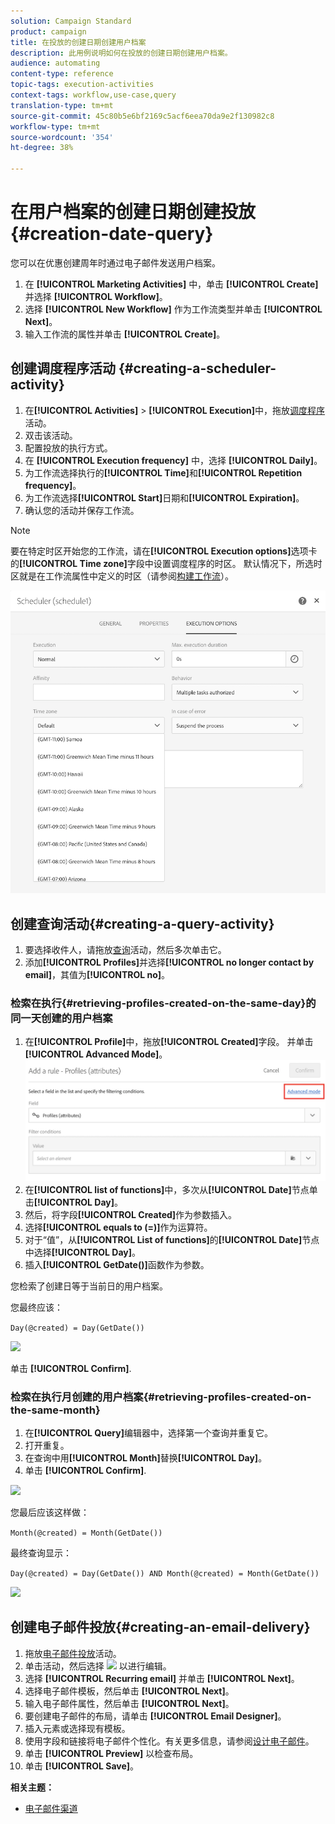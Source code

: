```yaml
---
solution: Campaign Standard
product: campaign
title: 在投放的创建日期创建用户档案
description: 此用例说明如何在投放的创建日期创建用户档案。
audience: automating
content-type: reference
topic-tags: execution-activities
context-tags: workflow,use-case,query
translation-type: tm+mt
source-git-commit: 45c80b5e6bf2169c5acf6eea70da9e2f130982c8
workflow-type: tm+mt
source-wordcount: '354'
ht-degree: 38%

---
```



# 在用户档案的创建日期创建投放 {#creation-date-query}

您可以在优惠创建周年时通过电子邮件发送用户档案。

1. 在 **[!UICONTROL Marketing Activities]** 中，单击 **[!UICONTROL Create]** 并选择 **[!UICONTROL Workflow]**。
1. 选择 **[!UICONTROL New Workflow]** 作为工作流类型并单击 **[!UICONTROL Next]**。
1. 输入工作流的属性并单击 **[!UICONTROL Create]**。

## 创建调度程序活动 {#creating-a-scheduler-activity}

1. 在&#x200B;**[!UICONTROL Activities]** > **[!UICONTROL Execution]**&#x200B;中，拖放[调度程序](../../automating/using/scheduler.md)活动。
1. 双击该活动。
1. 配置投放的执行方式。
1. 在 **[!UICONTROL Execution frequency]** 中，选择 **[!UICONTROL Daily]**。
1. 为工作流选择执行的&#x200B;**[!UICONTROL Time]**&#x200B;和&#x200B;**[!UICONTROL Repetition frequency]**。
1. 为工作流选择&#x200B;**[!UICONTROL Start]**&#x200B;日期和&#x200B;**[!UICONTROL Expiration]**。
1. 确认您的活动并保存工作流。

>[!NOTE]
>
>要在特定时区开始您的工作流，请在&#x200B;**[!UICONTROL Execution options]**&#x200B;选项卡的&#x200B;**[!UICONTROL Time zone]**&#x200B;字段中设置调度程序的时区。 默认情况下，所选时区就是在工作流属性中定义的时区（请参阅[构建工作流](../../automating/using/building-a-workflow.md)）。

![](assets/time_zone.png)

## 创建查询活动{#creating-a-query-activity}

1. 要选择收件人，请拖放[查询](../../automating/using/query.md)活动，然后多次单击它。
1. 添加&#x200B;**[!UICONTROL Profiles]**&#x200B;并选择&#x200B;**[!UICONTROL no longer contact by email]**，其值为&#x200B;**[!UICONTROL no]**。

### 检索在执行{#retrieving-profiles-created-on-the-same-day}的同一天创建的用户档案

1. 在&#x200B;**[!UICONTROL Profile]**&#x200B;中，拖放&#x200B;**[!UICONTROL Created]**&#x200B;字段。 并单击&#x200B;**[!UICONTROL Advanced Mode]**。
   ![](assets/advanced_mode.png)
1. 在&#x200B;**[!UICONTROL list of functions]**&#x200B;中，多次从&#x200B;**[!UICONTROL Date]**&#x200B;节点单击&#x200B;**[!UICONTROL Day]**。
1. 然后，将字段&#x200B;**[!UICONTROL Created]**&#x200B;作为参数插入。
1. 选择&#x200B;**[!UICONTROL equals to (=)]**&#x200B;作为运算符。
1. 对于“值”，从&#x200B;**[!UICONTROL List of functions]**&#x200B;的&#x200B;**[!UICONTROL Date]**&#x200B;节点中选择&#x200B;**[!UICONTROL Day]**。
1. 插入&#x200B;**[!UICONTROL GetDate()]**&#x200B;函数作为参数。

您检索了创建日等于当前日的用户档案。

您最终应该：

```Day(@created) = Day(GetDate())```

![](assets/day_creation_query.png)

单击 **[!UICONTROL Confirm]**.

### 检索在执行月创建的用户档案{#retrieving-profiles-created-on-the-same-month}

1. 在&#x200B;**[!UICONTROL Query]**&#x200B;编辑器中，选择第一个查询并重复它。
1. 打开重复。
1. 在查询中用&#x200B;**[!UICONTROL Month]**&#x200B;替换&#x200B;**[!UICONTROL Day]**。
1. 单击 **[!UICONTROL Confirm]**.

![](assets/month_rule.png)

您最后应该这样做：

``` Month(@created) = Month(GetDate()) ```

最终查询显示：

```Day(@created) = Day(GetDate()) AND Month(@created) = Month(GetDate())```

![](assets/expression_editor_1.png)

## 创建电子邮件投放{#creating-an-email-delivery}

1. 拖放[电子邮件投放](../../automating/using/email-delivery.md)活动。
1. 单击活动，然后选择 ![](assets/edit_darkgrey-24px.png) 以进行编辑。
1. 选择 **[!UICONTROL Recurring email]** 并单击 **[!UICONTROL Next]**。
1. 选择电子邮件模板，然后单击 **[!UICONTROL Next]**。
1. 输入电子邮件属性，然后单击 **[!UICONTROL Next]**。
1. 要创建电子邮件的布局，请单击 **[!UICONTROL Email Designer]**。
1. 插入元素或选择现有模板。
1. 使用字段和链接将电子邮件个性化。有关更多信息，请参阅[设计电子邮件](../../designing/using/designing-from-scratch.md#designing-an-email-content-from-scratch)。
1. 单击 **[!UICONTROL Preview]** 以检查布局。
1. 单击 **[!UICONTROL Save]**。

**相关主题：**

* [电子邮件渠道](../../channels/using/creating-an-email.md)
